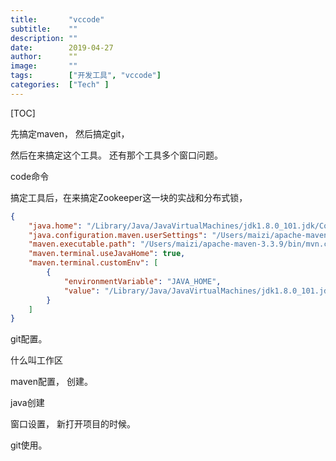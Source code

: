 ```yaml
---
title:       "vccode"
subtitle:    ""
description: ""
date:        2019-04-27
author:      ""
image:       ""
tags:        ["开发工具", "vccode"]
categories:  ["Tech" ]
---
```


[TOC]





先搞定maven，  然后搞定git， 

然后在来搞定这个工具。 还有那个工具多个窗口问题。 





code命令





搞定工具后，在来搞定Zookeeper这一块的实战和分布式锁，











```json
{
    "java.home": "/Library/Java/JavaVirtualMachines/jdk1.8.0_101.jdk/Contents/Home",
    "java.configuration.maven.userSettings": "/Users/maizi/apache-maven-3.3.9/conf/settings.xml",
    "maven.executable.path": "/Users/maizi/apache-maven-3.3.9/bin/mvn.cmd",
    "maven.terminal.useJavaHome": true,
    "maven.terminal.customEnv": [
        {
            "environmentVariable": "JAVA_HOME",
            "value": "/Library/Java/JavaVirtualMachines/jdk1.8.0_101.jdk/Contents/Home"
        }
    ]
}
```



git配置。

什么叫工作区

maven配置， 创建。 



java创建  



窗口设置， 新打开项目的时候。



git使用。 















